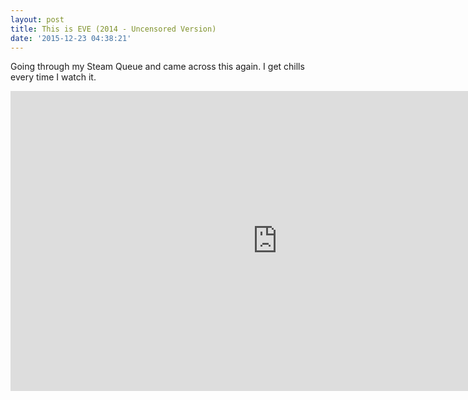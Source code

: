```yaml
---
layout: post
title: This is EVE (2014 - Uncensored Version)
date: '2015-12-23 04:38:21'
---
```


Going through my Steam Queue and came across this again. I get chills every time I watch it.

<iframe  width="853" height="480" src="https://www.youtube.com/embed/AdfFnTt2UT0?controls=1&amp;showinfo=0" frameborder="0" allowfullscreen></iframe>